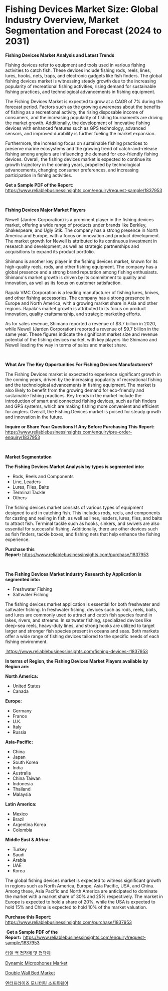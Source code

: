 <p><h1>Fishing Devices Market Size: Global Industry Overview, Market Segmentation and Forecast (2024 to 2031)</h1></p><p><strong>Fishing Devices Market Analysis and Latest Trends</strong></p>
<p><p>Fishing devices refer to equipment and tools used in various fishing activities to catch fish. These devices include fishing rods, reels, lines, lures, hooks, nets, traps, and electronic gadgets like fish finders. The global fishing devices market is witnessing steady growth due to the increasing popularity of recreational fishing activities, rising demand for sustainable fishing practices, and technological advancements in fishing equipment.</p><p>The Fishing Devices Market is expected to grow at a CAGR of 7% during the forecast period. Factors such as the growing awareness about the benefits of fishing as a recreational activity, the rising disposable income of consumers, and the increasing popularity of fishing tournaments are driving the market growth. Additionally, the development of innovative fishing devices with enhanced features such as GPS technology, advanced sensors, and improved durability is further fueling the market expansion.</p><p>Furthermore, the increasing focus on sustainable fishing practices to preserve marine ecosystems and the growing trend of catch-and-release fishing among anglers are influencing the demand for eco-friendly fishing devices. Overall, the fishing devices market is expected to continue its growth trajectory in the coming years, propelled by technological advancements, changing consumer preferences, and increasing participation in fishing activities.</p></p>
<p><strong>Get a Sample PDF of the Report:&nbsp;</strong> <a href="https://www.reliablebusinessinsights.com/enquiry/request-sample/1837953">https://www.reliablebusinessinsights.com/enquiry/request-sample/1837953</a></p>
<p>&nbsp;</p>
<p><strong>Fishing Devices Major Market Players</strong></p>
<p><p>Newell (Jarden Corporation) is a prominent player in the fishing devices market, offering a wide range of products under brands like Berkley, Shakespeare, and Ugly Stik. The company has a strong presence in North America and Europe, with a focus on innovation and product development. The market growth for Newell is attributed to its continuous investment in research and development, as well as strategic partnerships and acquisitions to expand its product portfolio.</p><p>Shimano is another key player in the fishing devices market, known for its high-quality reels, rods, and other fishing equipment. The company has a global presence and a strong brand reputation among fishing enthusiasts. Shimano's market growth is driven by its commitment to quality and innovation, as well as its focus on customer satisfaction.</p><p>Rapala VMC Corporation is a leading manufacturer of fishing lures, knives, and other fishing accessories. The company has a strong presence in Europe and North America, with a growing market share in Asia and other regions. Rapala's market growth is attributed to its focus on product innovation, quality craftsmanship, and strategic marketing efforts.</p><p>As for sales revenue, Shimano reported a revenue of $3.7 billion in 2020, while Newell (Jarden Corporation) reported a revenue of $9.7 billion in the same year. These figures indicate the significant market size and revenue potential of the fishing devices market, with key players like Shimano and Newell leading the way in terms of sales and market share.</p></p>
<p>&nbsp;</p>
<p><strong>What Are The Key Opportunities For Fishing Devices Manufacturers?</strong></p>
<p><p>The Fishing Devices market is expected to experience significant growth in the coming years, driven by the increasing popularity of recreational fishing and the technological advancements in fishing equipment. The market is also likely to benefit from the growing demand for eco-friendly and sustainable fishing practices. Key trends in the market include the introduction of smart and connected fishing devices, such as fish finders and GPS systems, which are making fishing more convenient and efficient for anglers. Overall, the Fishing Devices market is poised for steady growth and innovation in the future.</p></p>
<p><strong>Inquire or Share Your Questions If Any Before Purchasing This Report:</strong> <a href="https://www.reliablebusinessinsights.com/enquiry/pre-order-enquiry/1837953">https://www.reliablebusinessinsights.com/enquiry/pre-order-enquiry/1837953</a></p>
<p>&nbsp;</p>
<p><strong>Market Segmentation</strong></p>
<p><strong>The Fishing Devices Market Analysis by types is segmented into:</strong></p>
<p><ul><li>Rods, Reels and Components</li><li>Line, Leaders</li><li>Lures, Files, Baits</li><li>Terminal Tackle</li><li>Others</li></ul></p>
<p><p>The fishing devices market consists of various types of equipment designed to aid in catching fish. This includes rods, reels, and components for casting and reeling in fish, as well as lines, leaders, lures, flies, and baits to attract fish. Terminal tackle such as hooks, sinkers, and swivels are also essential for successful fishing. Additionally, there are other devices such as fish finders, tackle boxes, and fishing nets that help enhance the fishing experience.</p></p>
<p><strong>Purchase this Report:&nbsp;</strong><a href="https://www.reliablebusinessinsights.com/purchase/1837953">https://www.reliablebusinessinsights.com/purchase/1837953</a></p>
<p>&nbsp;</p>
<p><strong>The Fishing Devices Market Industry Research by Application is segmented into:</strong></p>
<p><ul><li>Freshwater Fishing</li><li>Saltwater Fishing</li></ul></p>
<p><p>The fishing devices market application is essential for both freshwater and saltwater fishing. In freshwater fishing, devices such as rods, reels, baits, and lures are commonly used to attract and catch fish species found in lakes, rivers, and streams. In saltwater fishing, specialized devices like deep-sea reels, heavy-duty lines, and strong hooks are utilized to target larger and stronger fish species present in oceans and seas. Both markets offer a wide range of fishing devices tailored to the specific needs of each fishing environment.</p></p>
<p><a href="https://www.reliablebusinessinsights.com/fishing-devices-r1837953">&nbsp;https://www.reliablebusinessinsights.com/fishing-devices-r1837953</a></p>
<p><strong>In terms of Region, the Fishing Devices Market Players available by Region are:</strong></p>
<p>
    <p> <strong> North America: </strong>
        <ul>
            <li>United States</li>
            <li>Canada</li>
        </ul>
        </p> 
    <p> <strong> Europe: </strong>
        <ul>
            <li>Germany</li>
            <li>France</li>
            <li>U.K.</li>
            <li>Italy</li>
            <li>Russia</li>
        </ul>
        </p> 
    <p> <strong> Asia-Pacific: </strong>
        <ul>
            <li>China</li>
            <li>Japan</li>
            <li>South Korea</li>
            <li>India</li>
            <li>Australia</li>
            <li>China Taiwan</li>
            <li>Indonesia</li>
            <li>Thailand</li>
            <li>Malaysia</li>
        </ul>
        </p> 
    <p> <strong> Latin America: </strong>
        <ul>
            <li>Mexico</li>
            <li>Brazil</li>
            <li>Argentina Korea</li>
            <li>Colombia</li>
        </ul>
        </p> 
    <p> <strong> Middle East & Africa: </strong>
        <ul>
            <li>Turkey</li>
            <li>Saudi</li>
            <li>Arabia</li>
            <li>UAE</li>
            <li>Korea</li>
        </ul>
    </p>
    </p>
<p><p>The global fishing devices market is expected to witness significant growth in regions such as North America, Europe, Asia Pacific, USA, and China. Among these, Asia Pacific and North America are anticipated to dominate the market with a market share of 30% and 25% respectively. The market in Europe is expected to hold a share of 20%, while the USA is expected to hold 15% and China is expected to hold 10% of the market valuation.</p></p>
<p><strong>Purchase this Report: </strong><a href="https://www.reliablebusinessinsights.com/purchase/1837953">https://www.reliablebusinessinsights.com/purchase/1837953</a></p>
<p>&nbsp;<strong>Get a Sample PDF of the Report:&nbsp;&nbsp;</strong><a href="https://www.reliablebusinessinsights.com/enquiry/request-sample/1837953">https://www.reliablebusinessinsights.com/enquiry/request-sample/1837953</a></p>
<p><strong></strong></p>
<p><p><a href="https://medium.com/@dallasrrellwg/%ED%83%80%EC%9D%BC-%EB%B0%B1-%EC%A0%91%EC%B0%A9%EC%A0%9C-%EB%B0%8F-%EC%A0%91%EC%B0%A9%EC%A0%9C-%EC%8B%9C%EC%9E%A5-%EB%B3%B4%EA%B3%A0%EC%84%9C-%EC%A0%9C%ED%92%88-%EC%9C%A0%ED%98%95-1-%EA%B5%AC%EC%84%B1-%EC%9A%94%EC%86%8C-bg-%EB%B6%99%EC%97%AC%EB%84%A3%EA%B8%B0-1-%EA%B5%AC%EC%84%B1-%EC%9A%94%EC%86%8C-%EC%95%A1%EC%B2%B4-bg-2-%EA%B5%AC%EC%84%B1-%EC%9A%94%EC%86%8C-bg-%EC%B5%9C%EC%A2%85-%EC%82%AC%EC%9A%A9-%ED%94%84%EB%A1%9C%EC%A0%9D%ED%8A%B8-%EC%86%8C%EB%A7%A4%EC%97%85-%EB%B0%8F-%EC%A7%80%EC%97%AD-c65f8ba3ee52">타일 백 접착제 및 접착제</a></p><p><a href="https://github.com/ChiragRp1/Market-Research-Report-List-5/blob/main/dynamic-microphones-market.md">Dynamic Microphones Market</a></p><p><a href="https://github.com/rakibtthstu9900/Market-Research-Report-List-1/blob/main/double-wall-bed-market.md">Double Wall Bed Market</a></p><p><a href="https://medium.com/@kalimetz2023/%EA%B8%B0%EC%97%85-%EB%AA%A8%EB%8B%88%ED%84%B0%EB%A7%81-%EC%86%8C%ED%94%84%ED%8A%B8%EC%9B%A8%EC%96%B4-%EC%82%B0%EC%97%85-%EB%B6%84%EC%84%9D-%EB%B3%B4%EA%B3%A0%EC%84%9C-%EC%82%B0%EC%97%85-%EA%B7%9C%EB%AA%A8-%EC%A0%90%EC%9C%A0%EC%9C%A8-%EC%9D%91%EC%9A%A9-%ED%94%84%EB%A1%9C%EA%B7%B8%EB%9E%A8-%EC%A7%80%EC%97%AD-%EA%B2%BD%EC%9F%81-%EC%A0%84%EB%9E%B5%EB%B3%84-%ED%8A%B8%EB%A0%8C%EB%93%9C-2024-2031-6bb2feba1f34">엔터프라이즈 모니터링 소프트웨어</a></p></p>